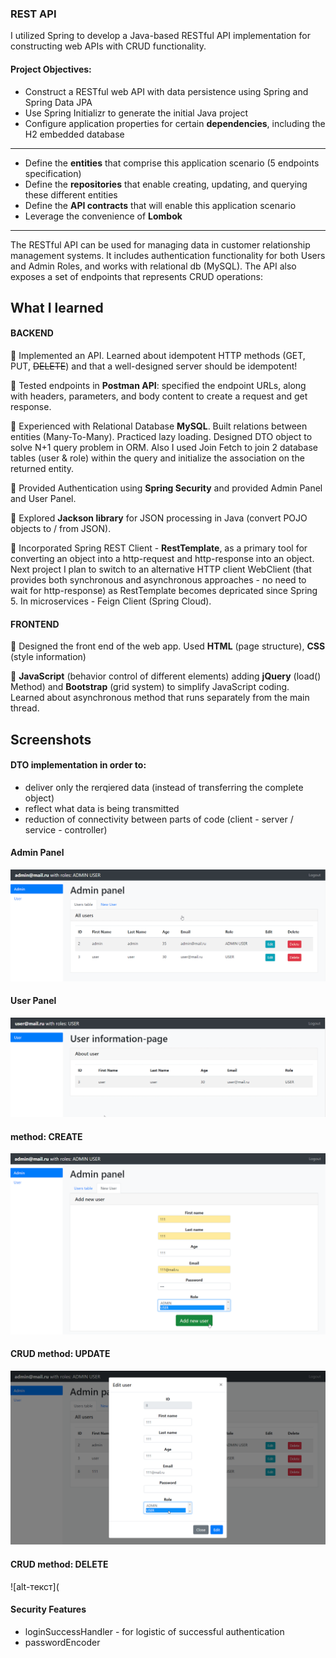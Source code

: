 ### REST API

I utilized Spring to develop a Java-based RESTful API implementation for constructing web APIs with CRUD functionality.

#### Project Objectives:
- Construct a RESTful web API with data persistence using Spring and Spring Data JPA
- Use Spring Initializr to generate the initial Java project
- Configure application properties for certain **dependencies**, including the H2 embedded database  
 ----   
- Define the **entities** that comprise this application scenario (5 endpoints specification)
- Define the **repositories** that enable creating, updating, and querying these different entities
- Define the **API contracts** that will enable this application scenario
- Leverage the convenience of **Lombok**  
 ----   

The RESTful API can be used for managing data in customer relationship management systems. It includes authentication functionality for both Users and Admin Roles, and works with relational db (MySQL). The API also exposes a set of endpoints that represents CRUD operations:


## What I learned

#### BACKEND
  
🧩 Implemented an API. Learned about idempotent HTTP methods (GET, PUT, ~~DELETE~~) and that a well-designed server should be idempotent!

🧩 Tested endpoints in **Postman API**: specified the endpoint URLs, along with headers, parameters, and body content to create a request and get response.

🧩 Experienced with Relational Database **MySQL**. Built relations between entities (Many-To-Many). Practiced lazy loading. Designed DTO object to solve N+1 query problem in ORM. Also I used Join Fetch to join 2 database tables (user & role) within the query and initialize the association on the returned entity. 

🧩 Provided Authentication using **Spring Security** and provided Admin Panel and User Panel. 

🧩 Explored **Jackson library** for JSON processing in Java (convert POJO objects to / from JSON).

🧩 Incorporated Spring REST Client - **RestTemplate**, as a primary tool for converting an object into a http-request and http-response into an object. Next project I plan to switch to an alternative HTTP client WebClient (that provides both synchronous and asynchronous approaches - no need to wait for http-response) as RestTemplate becomes depricated since Spring 5. In microservices - Feign Client (Spring Cloud).
  
#### FRONTEND
  
🧩 Designed the front end of the web app. Used **HTML** (page structure), **CSS** (style information)

🧩 **JavaScript** (behavior control of different elements) adding **jQuery** (load() Method) and  **Bootstrap** (grid system) to simplify JavaScript coding. Learned about asynchronous method that runs separately from the main thread.

## Screenshots 

#### DTO implementation in order to:
- deliver only the rerqiered data (instead of transferring the complete object)
- reflect what data is being transmitted
- reduction of connectivity between parts of code (client - server / service - controller)


#### Admin Panel 
  
 ![alt-текст](https://github.com/e-terven/315_restapi/blob/225666ec53456f4b43ee1c134739342b1e7baea3/images/Screenshot%202023-07-16%20at%2019.47.37.png)
 


#### User Panel
  
 ![alt-текст](https://github.com/e-terven/315_restapi/blob/d43f5501e52687325cc5bb5ea58278795e8ca478/images/Screenshot%202023-07-16%20at%2019.47.21.png)

#### method: CREATE
![alt-текст](https://github.com/e-terven/315_restapi/blob/1e82f13174b2843b4c68799aa6fc0f28bd34ddc9/images/Create%202023-07-16%20at%2020.01.39.png)

#### CRUD method: UPDATE
![alt-текст](https://github.com/e-terven/315_restapi/blob/f4193ad92aee4be8b63614a21d5f779b7da79d4a/images/Edit%202023-07-16%20at%2020.01.54.png)

#### CRUD method: DELETE
![alt-текст](

#### Security Features
 - loginSuccessHandler - for logistic of successful authentication
 - passwordEncoder
   



